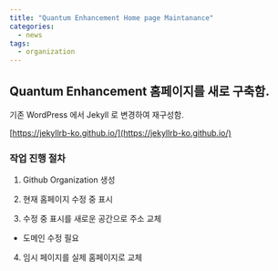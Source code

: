 ```yaml
---
title: "Quantum Enhancement Home page Maintanance"
categories:
  - news
tags:
  - organization
---
```


## Quantum Enhancement 홈페이지를 새로 구축함. 

기존 WordPress 에서 Jekyll 로 변경하여 재구성함. 

[https://jekyllrb-ko.github.io/](https://jekyllrb-ko.github.io/)

### 작업 진행 절차 

1. Github Organization 생성  

2. 현재 홈페이지 수정 중 표시  

3. 수정 중 표시를 새로운 공간으로 주소 교체   
  - 도메인 수정 필요  

4. 임시 페이지를 실제 홈페이지로 교체   
